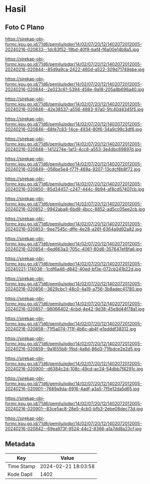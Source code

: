 # Hasil

## Foto C Plano

https://sirekap-obj-formc.kpu.go.id/71d6/pemilu/pdpr/14/02/07/20/12/1402072012005-20240216-020833--1dc83f52-19bd-40f9-baf4-f6a00e14b8a5.jpg

https://sirekap-obj-formc.kpu.go.id/71d6/pemilu/pdpr/14/02/07/20/12/1402072012005-20240216-020844--85d9a9ca-2422-460d-a522-309d71749ebe.jpg

https://sirekap-obj-formc.kpu.go.id/71d6/pemilu/pdpr/14/02/07/20/12/1402072012005-20240216-020844--2e023c61-5394-458e-9a18-205a8b696a40.jpg

https://sirekap-obj-formc.kpu.go.id/71d6/pemilu/pdpr/14/02/07/20/12/1402072012005-20240216-020846--42e38537-a556-4883-97a0-5fc40d4345f5.jpg

https://sirekap-obj-formc.kpu.go.id/71d6/pemilu/pdpr/14/02/07/20/12/1402072012005-20240216-020846--68fe7c83-14ce-4934-80f6-34a9c99c3df6.jpg

https://sirekap-obj-formc.kpu.go.id/71d6/pemilu/pdpr/14/02/07/20/12/1402072012005-20240216-020848--1412274e-1af3-4cc8-a553-3e4dbc69897d.jpg

https://sirekap-obj-formc.kpu.go.id/71d6/pemilu/pdpr/14/02/07/20/12/1402072012005-20240216-020849--056be5e4-f77f-469a-9207-13cdcf8b8f72.jpg

https://sirekap-obj-formc.kpu.go.id/71d6/pemilu/pdpr/14/02/07/20/12/1402072012005-20240216-020850--85d34457-c247-444c-9b94-af8cd57407cb.jpg

https://sirekap-obj-formc.kpu.go.id/71d6/pemilu/pdpr/14/02/07/20/12/1402072012005-20240216-020852--9942aba8-6bd9-4bcc-8852-ad5cc05ee2cb.jpg

https://sirekap-obj-formc.kpu.go.id/71d6/pemilu/pdpr/14/02/07/20/12/1402072012005-20240216-020853--9ee7545c-dffe-4e28-a26f-6364a9d92a82.jpg

https://sirekap-obj-formc.kpu.go.id/71d6/pemilu/pdpr/14/02/07/20/12/1402072012005-20240216-020854--6ed663a3-705c-4061-80d6-357647ef8fa6.jpg

https://sirekap-obj-formc.kpu.go.id/71d6/pemilu/pdpr/14/02/07/20/12/1402072012005-20240221-174038--1cdf6a46-d842-40ed-bf3e-072cb241b22d.jpg

https://sirekap-obj-formc.kpu.go.id/71d6/pemilu/pdpr/14/02/07/20/12/1402072012005-20240216-020856--3629cbc1-48c0-4a19-a756-3b8adec41780.jpg

https://sirekap-obj-formc.kpu.go.id/71d6/pemilu/pdpr/14/02/07/20/12/1402072012005-20240216-020857--98066402-4cbd-4e42-9d38-45e9d44f78a1.jpg

https://sirekap-obj-formc.kpu.go.id/71d6/pemilu/pdpr/14/02/07/20/12/1402072012005-20240216-020858--71f5a074-711f-4b6c-ab4f-e1edddf38312.jpg

https://sirekap-obj-formc.kpu.go.id/71d6/pemilu/pdpr/14/02/07/20/12/1402072012005-20240216-020859--9a1655b8-1fbd-4a8d-86d3-71fbdce2e2d5.jpg

https://sirekap-obj-formc.kpu.go.id/71d6/pemilu/pdpr/14/02/07/20/12/1402072012005-20240216-020900--d6384c2d-108c-49cd-ac24-54dbb7f4291c.jpg

https://sirekap-obj-formc.kpu.go.id/71d6/pemilu/pdpr/14/02/07/20/12/1402072012005-20240216-020901--7689a9da-6916-4adf-a3a5-7f5e12da5d65.jpg

https://sirekap-obj-formc.kpu.go.id/71d6/pemilu/pdpr/14/02/07/20/12/1402072012005-20240216-020901--83ce5ac8-28e5-4cb0-bfb3-2ebe08dec73d.jpg

https://sirekap-obj-formc.kpu.go.id/71d6/pemilu/pdpr/14/02/07/20/12/1402072012005-20240216-020842--69ea973f-9524-44c2-8366-a1a7dd8a23cf.jpg


## Metadata

| Key        | Value               |
| ---------- | ------------------- |
| Time Stamp | 2024-02-21 18:03:58 |
| Kode Dapil | 1402                |



